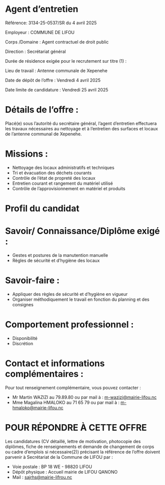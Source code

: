 # Agent d’entretien

Référence: 3134-25-0537/SR du 4 avril 2025

Employeur : COMMUNE DE LIFOU

Corps /Domaine : Agent contractuel de droit public

Direction : Secrétariat général

Durée de résidence exigée pour le recrutement sur titre (1) :

Lieu de travail : Antenne communale de Xepenehe

Date de dépôt de l’offre : Vendredi 4 avril 2025

Date limite de candidature : Vendredi 25 avril 2025

# Détails de l’offre :

Placé(e) sous l’autorité du secrétaire général, l’agent d’entretien effectuera les travaux nécessaires au nettoyage et à l’entretien des surfaces et locaux de l’antenne communal de Xepenehe.

# Missions :

- Nettoyage des locaux administratifs et techniques
- Tri et évacuation des déchets courants
- Contrôle de l’état de propreté des locaux
- Entretien courant et rangement du matériel utilisé
- Contrôle de l’approvisionnement en matériel et produits

# Profil du candidat

# Savoir/ Connaissance/Diplôme exigé :

- Gestes et postures de la manutention manuelle
- Règles de sécurité et d’hygiène des locaux

# Savoir-faire :

- Appliquer des règles de sécurité et d’hygiène en vigueur
- Organiser méthodiquement le travail en fonction du planning et des consignes

# Comportement professionnel :

- Disponibilité
- Discrétion

# Contact et informations complémentaires :

Pour tout renseignement complémentaire, vous pouvez contacter :

- Mr Martin WAZIZI au 79.89.80 ou par mail à : m-wazizi@mairie-lifou.nc
- Mme Magalina HMALOKO au 71 65 79 ou par mail à : m-hmaloko@mairie-lifou.nc

# POUR RÉPONDRE À CETTE OFFRE

Les candidatures (CV détaillé, lettre de motivation, photocopie des diplômes, fiche de renseignements et demande de changement de corps ou cadre d’emplois si nécessaire(2)) précisant la référence de l’offre doivent parvenir à Secrétariat de la Commune de LIFOU par :

- Voie postale : BP 18 WE - 98820 LIFOU
- Dépôt physique : Accueil mairie de LIFOU QANONO
- Mail : sajrhs@mairie-lifrou.nc